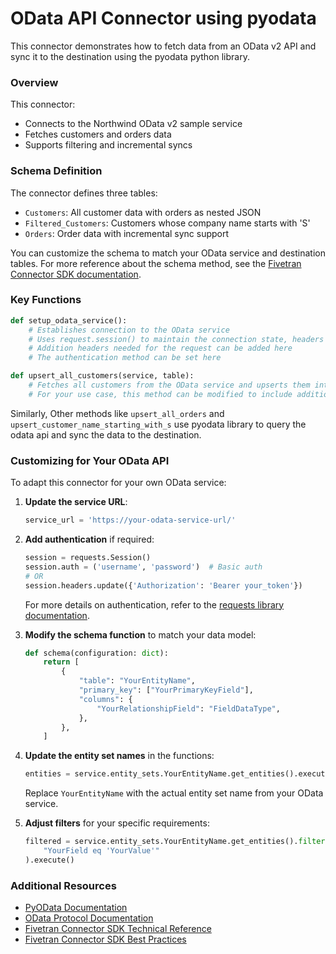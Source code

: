 # OData API Connector using pyodata

This connector demonstrates how to fetch data from an OData v2 API and sync it to the destination using the pyodata python library.

### Overview

This connector:
- Connects to the Northwind OData v2 sample service
- Fetches customers and orders data
- Supports filtering and incremental syncs


### Schema Definition

The connector defines three tables:
- `Customers`: All customer data with orders as nested JSON
- `Filtered_Customers`: Customers whose company name starts with 'S'
- `Orders`: Order data with incremental sync support

You can customize the schema to match your OData service and destination tables. For more reference about the schema method, see the [Fivetran Connector SDK documentation](https://fivetran.com/docs/connectors/connector-sdk/technical-reference#schema).

### Key Functions

```python
def setup_odata_service():
    # Establishes connection to the OData service
    # Uses request.session() to maintain the connection state, headers and authentication
    # Addition headers needed for the request can be added here
    # The authentication method can be set here
```

```python
def upsert_all_customers(service, table):
    # Fetches all customers from the OData service and upserts them into the destination
    # For your use case, this method can be modified to include additional logic.
```
Similarly, Other methods like `upsert_all_orders` and `upsert_customer_name_starting_with_s` use pyodata library to query the odata api and sync the data to the destination.

### Customizing for Your OData API

To adapt this connector for your own OData service:

1. **Update the service URL**:
   ```python
   service_url = 'https://your-odata-service-url/'
   ```

2. **Add authentication** if required:
   ```python
   session = requests.Session()
   session.auth = ('username', 'password')  # Basic auth
   # OR
   session.headers.update({'Authorization': 'Bearer your_token'})
   ```
   For more details on authentication, refer to the [requests library documentation](https://docs.python-requests.org/en/latest/user/advanced/#session-objects).


3. **Modify the schema function** to match your data model:
   ```python
   def schema(configuration: dict):
       return [
           {
               "table": "YourEntityName",
               "primary_key": ["YourPrimaryKeyField"],
               "columns": {
                   "YourRelationshipField": "FieldDataType",
               },
           },
       ]
   ```

4. **Update the entity set names** in the functions:
   ```python
   entities = service.entity_sets.YourEntityName.get_entities().execute()
   ```
   Replace `YourEntityName` with the actual entity set name from your OData service.


5. **Adjust filters** for your specific requirements:
   ```python
   filtered = service.entity_sets.YourEntityName.get_entities().filter(
       "YourField eq 'YourValue'"
   ).execute()
   ```


### Additional Resources

- [PyOData Documentation](https://pyodata.readthedocs.io/en/latest/)
- [OData Protocol Documentation](https://www.odata.org/documentation/)
- [Fivetran Connector SDK Technical Reference](https://fivetran.com/docs/connectors/connector-sdk/technical-reference)
- [Fivetran Connector SDK Best Practices](https://fivetran.com/docs/connectors/connector-sdk/best-practices)
